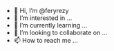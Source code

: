 - 👋 Hi, I’m @feryrezy
- 👀 I’m interested in ...
- 🌱 I’m currently learning ...
- 💞️ I’m looking to collaborate on ...
- 📫 How to reach me ...

<!---
feryrezy/feryrezy is a ✨ special ✨ repository because its `README.md` (this file) appears on your GitHub profile.
You can click the Preview link to take a look at your changes.
--->
